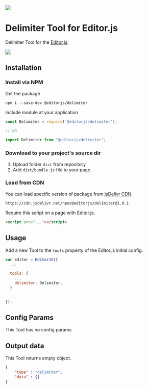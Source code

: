 ![](https://badgen.net/badge/Editor.js/v2.0/blue)

# Delimiter Tool for Editor.js

Delimiter Tool for the [Editor.js](https://editorjs.io).

![](assets/68747470733a2f2f636170656c6c612e706963732f64653730653766382d353663642d343737392d383438662d3532633366363864656234372e6a7067.jpeg)

## Installation

### Install via NPM

Get the package

```shell
npm i --save-dev @editorjs/delimiter
```

Include module at your application

```javascript
const Delimiter = require('@editorjs/delimiter');

// OR

import Delimiter from "@editorjs/delimiter";
```

### Download to your project's source dir

1. Upload folder `dist` from repository
2. Add `dist/bundle.js` file to your page.

### Load from CDN

You can load specific version of package from [jsDelivr CDN](https://www.jsdelivr.com/package/npm/@editorjs/delimiter).

`https://cdn.jsdelivr.net/npm/@editorjs/delimiter@1.0.1`

Require this script on a page with Editor.js.

```html
<script src="..."></script>
```

## Usage

Add a new Tool to the `tools` property of the Editor.js initial config.

```javascript
var editor = EditorJS({
  ...

  tools: {
    ...
    delimiter: Delimiter,
  }

  ...
});
```

## Config Params

This Tool has no config params

## Output data

This Tool returns empty object.

```json
{
    "type" : "delimiter",
    "data" : {}
}
```

